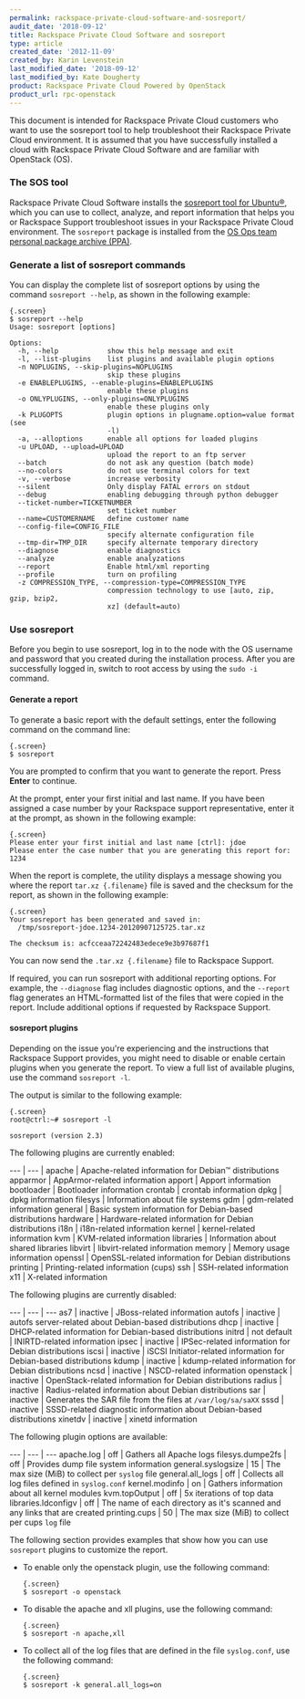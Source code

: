 ```yaml
---
permalink: rackspace-private-cloud-software-and-sosreport/
audit_date: '2018-09-12'
title: Rackspace Private Cloud Software and sosreport
type: article
created_date: '2012-11-09'
created_by: Karin Levenstein
last_modified_date: '2018-09-12'
last_modified_by: Kate Dougherty
product: Rackspace Private Cloud Powered by OpenStack
product_url: rpc-openstack
---
```


This document is intended for Rackspace Private Cloud customers who want
to use the sosreport tool to help troubleshoot their Rackspace Private
Cloud environment. It is assumed that you have successfully installed a cloud
with Rackspace Private Cloud Software and are familiar with OpenStack
(OS).

### The SOS tool

Rackspace Private Cloud Software installs the [sosreport tool for
Ubuntu&reg;](https://github.com/sosreport/sosreport), which you can use
to collect, analyze, and report information that helps you or Rackspace
Support troubleshoot issues in your Rackspace Private Cloud environment.
The `sosreport` package is installed from the [OS Ops team
personal package archive
(PPA)](https://launchpad.net/~osops-packaging/+archive/ppa).

### Generate a list of sosreport commands

You can display the complete list of sosreport options by using the command
`sosreport --help`, as shown in the following example:

    {.screen}
    $ sosreport --help
    Usage: sosreport [options]

    Options:
      -h, --help            show this help message and exit
      -l, --list-plugins    list plugins and available plugin options
      -n NOPLUGINS, --skip-plugins=NOPLUGINS
                            skip these plugins
      -e ENABLEPLUGINS, --enable-plugins=ENABLEPLUGINS
                            enable these plugins
      -o ONLYPLUGINS, --only-plugins=ONLYPLUGINS
                            enable these plugins only
      -k PLUGOPTS           plugin options in plugname.option=value format (see
                            -l)
      -a, --alloptions      enable all options for loaded plugins
      -u UPLOAD, --upload=UPLOAD
                            upload the report to an ftp server
      --batch               do not ask any question (batch mode)
      --no-colors           do not use terminal colors for text
      -v, --verbose         increase verbosity
      --silent              Only display FATAL errors on stdout
      --debug               enabling debugging through python debugger
      --ticket-number=TICKETNUMBER
                            set ticket number
      --name=CUSTOMERNAME   define customer name
      --config-file=CONFIG_FILE
                            specify alternate configuration file
      --tmp-dir=TMP_DIR     specify alternate temporary directory
      --diagnose            enable diagnostics
      --analyze             enable analyzations
      --report              Enable html/xml reporting
      --profile             turn on profiling
      -z COMPRESSION_TYPE, --compression-type=COMPRESSION_TYPE
                            compression technology to use [auto, zip, gzip, bzip2,
                            xz] (default=auto)

### Use sosreport

Before you begin to use sosreport, log in to the node with the OS
username and password that you created during the installation process.
After you are successfully logged in, switch to root access by using the
`sudo -i` command.

#### Generate a report

To generate a basic report with the default settings, enter the following
command on the command line:

    {.screen}
    $ sosreport

You are prompted to confirm that you want to generate the report.
Press **Enter** to continue.

At the prompt, enter your first initial and last name. If you have been
assigned a case number by your Rackspace support representative, enter
it at the prompt, as shown in the following example:

    {.screen}
    Please enter your first initial and last name [ctrl]: jdoe
    Please enter the case number that you are generating this report for: 1234

When the report is complete, the utility displays a message showing
you where the report `tar.xz {.filename}` file is saved and the
checksum for the report, as shown in the following example:

```
{.screen}
Your sosreport has been generated and saved in:
  /tmp/sosreport-jdoe.1234-20120907125725.tar.xz

The checksum is: acfcceaa72242483edece9e3b97687f1
```

You can now send the `.tar.xz {.filename}` file to Rackspace Support.

If required, you can run sosreport with additional reporting options.
For example, the `--diagnose` flag includes diagnostic options, and the
`--report` flag generates an HTML-formatted list of the files that were copied
in the report. Include additional options if requested by Rackspace Support.

#### sosreport plugins

Depending on the issue you're experiencing and the instructions that Rackspace
Support provides, you might need to disable or enable certain plugins when you
generate the report. To view a full list of available plugins, use the command
`sosreport -l`.

The output is similar to the following example:

```
{.screen}
root@ctrl:~# sosreport -l

sosreport (version 2.3)
```

The following plugins are currently enabled:

--- | --- |
apache | Apache-related information for Debian&trade; distributions
apparmor | AppArmor-related information
apport | Apport information
bootloader | Bootloader information
crontab | crontab information
dpkg | dpkg information
filesys | Information about file systems
gdm | gdm-related information
general | Basic system information for Debian-based distributions
hardware | Hardware-related information for Debian distributions
i18n | i18n-related information
kernel | kernel-related information
kvm | KVM-related information
libraries | Information about shared libraries
libvirt | libvirt-related information
memory | Memory usage information
openssl | OpenSSL-related information for Debian distributions
printing | Printing-related information (cups)
ssh | SSH-related information
x11 | X-related information

The following plugins are currently disabled:

--- | --- | ---
as7 | inactive | JBoss-related information
autofs | inactive | autofs server-related about Debian-based distributions
dhcp | inactive | DHCP-related information for Debian-based distributions
initrd  | not default | INIRTD-related information
ipsec | inactive | IPSec-related information for Debian distributions
iscsi | inactive | iSCSI Initiator-related information for Debian-based distributions
kdump | inactive | kdump-related information for Debian distributions
ncsd | inactive | NSCD-related information
openstack | inactive | OpenStack-related information for Debian distributions
radius | inactive | Radius-related information about Debian distributions
sar | inactive | Generates the SAR file from the files at `/var/log/sa/saXX`
sssd | inactive | SSSD-related diagnostic information about Debian-based distributions
xinetdv | inactive | xinetd information

The following plugin options are available:

--- | --- | ---
apache.log | off | Gathers all Apache logs
filesys.dumpe2fs | off | Provides dump file system information
general.syslogsize | 15 | The max size (MiB) to collect per `syslog` file
general.all_logs | off | Collects all log files defined in `syslog.conf`
kernel.modinfo | on | Gathers information about all kernel modules
kvm.topOutput | off | 5x iterations of top data
libraries.ldconfigv | off | The name of each directory as it's scanned and any links that are created
printing.cups | 50 | The max size (MiB) to collect per cups `log` file

The following section provides examples that show how you can use `sosreport`
plugins to customize the report.

-   To enable only the openstack plugin, use the following command:

        {.screen}
        $ sosreport -o openstack

-   To disable the apache and xll plugins, use the following command:

        {.screen}
        $ sosreport -n apache,xll

-   To collect all of the log files that are defined in the file
    `syslog.conf`, use the following command:

        {.screen}
        $ sosreport -k general.all_logs=on
